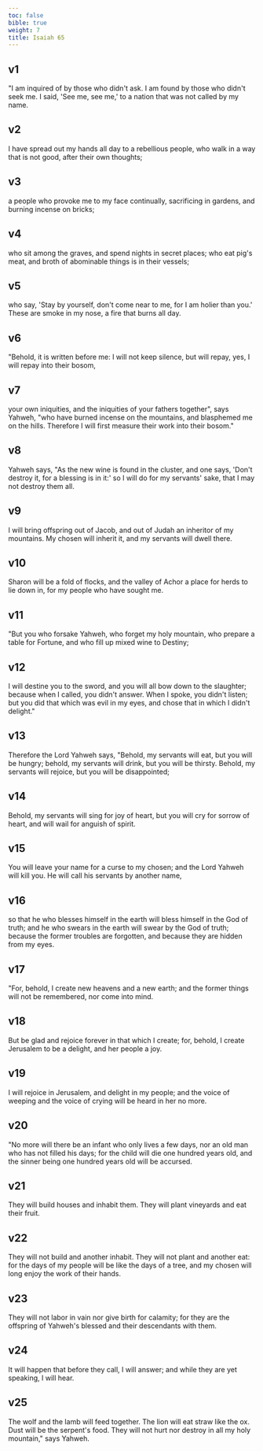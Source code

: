 ```yaml
---
toc: false
bible: true
weight: 7
title: Isaiah 65
---
```




## v1 
"I am inquired of by those who didn't ask. I am found by those who didn't seek me. I said, 'See me, see me,' to a nation that was not called by my name. 

## v2 
I have spread out my hands all day to a rebellious people, who walk in a way that is not good, after their own thoughts; 

## v3 
a people who provoke me to my face continually, sacrificing in gardens, and burning incense on bricks; 

## v4 
who sit among the graves, and spend nights in secret places; who eat pig's meat, and broth of abominable things is in their vessels; 

## v5 
who say, 'Stay by yourself, don't come near to me, for I am holier than you.' These are smoke in my nose, a fire that burns all day. 

## v6 
"Behold, it is written before me: I will not keep silence, but will repay, yes, I will repay into their bosom, 

## v7 
your own iniquities, and the iniquities of your fathers together", says Yahweh, "who have burned incense on the mountains, and blasphemed me on the hills. Therefore I will first measure their work into their bosom." 

## v8 
Yahweh says, "As the new wine is found in the cluster, and one says, 'Don't destroy it, for a blessing is in it:' so I will do for my servants' sake, that I may not destroy them all. 

## v9 
I will bring offspring out of Jacob, and out of Judah an inheritor of my mountains. My chosen will inherit it, and my servants will dwell there. 

## v10 
Sharon will be a fold of flocks, and the valley of Achor a place for herds to lie down in, for my people who have sought me. 

## v11 
"But you who forsake Yahweh, who forget my holy mountain, who prepare a table for Fortune, and who fill up mixed wine to Destiny; 

## v12 
I will destine you to the sword, and you will all bow down to the slaughter; because when I called, you didn't answer. When I spoke, you didn't listen; but you did that which was evil in my eyes, and chose that in which I didn't delight." 

## v13 
Therefore the Lord Yahweh says, "Behold, my servants will eat, but you will be hungry; behold, my servants will drink, but you will be thirsty. Behold, my servants will rejoice, but you will be disappointed; 

## v14 
Behold, my servants will sing for joy of heart, but you will cry for sorrow of heart, and will wail for anguish of spirit. 

## v15 
You will leave your name for a curse to my chosen; and the Lord Yahweh will kill you. He will call his servants by another name, 

## v16 
so that he who blesses himself in the earth will bless himself in the God of truth; and he who swears in the earth will swear by the God of truth; because the former troubles are forgotten, and because they are hidden from my eyes. 

## v17 
"For, behold, I create new heavens and a new earth; and the former things will not be remembered, nor come into mind. 

## v18 
But be glad and rejoice forever in that which I create; for, behold, I create Jerusalem to be a delight, and her people a joy. 

## v19 
I will rejoice in Jerusalem, and delight in my people; and the voice of weeping and the voice of crying will be heard in her no more. 

## v20 
"No more will there be an infant who only lives a few days, nor an old man who has not filled his days; for the child will die one hundred years old, and the sinner being one hundred years old will be accursed. 

## v21 
They will build houses and inhabit them. They will plant vineyards and eat their fruit. 

## v22 
They will not build and another inhabit. They will not plant and another eat: for the days of my people will be like the days of a tree, and my chosen will long enjoy the work of their hands. 

## v23 
They will not labor in vain nor give birth for calamity; for they are the offspring of Yahweh's blessed and their descendants with them. 

## v24 
It will happen that before they call, I will answer; and while they are yet speaking, I will hear. 

## v25 
The wolf and the lamb will feed together. The lion will eat straw like the ox. Dust will be the serpent's food. They will not hurt nor destroy in all my holy mountain," says Yahweh.
